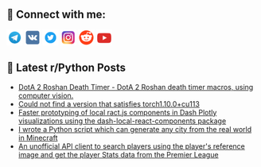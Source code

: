 ## 🔎 Connect with me:
[<img src="https://github.com/bullbesh/bullbesh/blob/main/images/Telegram.png" width="32" height="32" />](https://t.me/bullbesh)
[<img src="https://github.com/bullbesh/bullbesh/blob/main/images/VK.png" width="32" height="32" />](https://vk.com/bullbesh)
[<img src="https://github.com/bullbesh/bullbesh/blob/main/images/Twitter.png" width="32" height="32" />](https://twitter.com/bullbesh1)
[<img src="https://github.com/bullbesh/bullbesh/blob/main/images/Instagram.png" width="32" height="32" />](https://www.instagram.com/bullbesh)
[<img src="https://github.com/bullbesh/bullbesh/blob/main/images/Reddit.png" width="32" height="32" />](https://www.reddit.com/user/bullbesh)
[<img src="https://github.com/bullbesh/bullbesh/blob/main/images/YouTube.png" width="32" height="32" />](https://www.youtube.com/channel/UCtfjRs6uzgq5mfm8S06WTcg)

## 📕 Latest r/Python Posts
<!-- BLOG-POST-LIST:START -->
- [DotA 2 Roshan Death Timer - DotA 2 Roshan death timer macros, using computer vision.](https://www.reddit.com/r/Python/comments/xtp0sb/dota_2_roshan_death_timer_dota_2_roshan_death/)
- [Could not find a version that satisfies torch1.10.0+cu113](https://www.reddit.com/r/Python/comments/xtofz3/could_not_find_a_version_that_satisfies/)
- [Faster prototyping of local ract.js components in Dash Plotly visualizations using the dash-local-react-components package](https://www.reddit.com/r/Python/comments/xto24r/faster_prototyping_of_local_ractjs_components_in/)
- [I wrote a Python script which can generate any city from the real world in Minecraft](https://www.reddit.com/r/Python/comments/xtmxsp/i_wrote_a_python_script_which_can_generate_any/)
- [An unofficial API client to search players using the player&#39;s reference image and get the player Stats data from the Premier League](https://www.reddit.com/r/Python/comments/xtlp6u/an_unofficial_api_client_to_search_players_using/)
<!-- BLOG-POST-LIST:END -->
